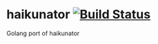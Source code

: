 # haikunator [![Build Status](https://travis-ci.org/taion809/haikunator.svg?branch=master)](https://travis-ci.org/taion809/haikunator)

Golang port of haikunator
